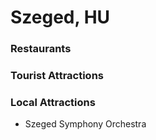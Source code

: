 # Szeged, HU

### Restaurants

### Tourist Attractions

### Local Attractions
- Szeged Symphony Orchestra

